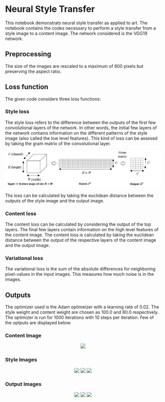 # Neural Style Transfer 

This notebook demonstrats neural style transfer as applied to art. The notebook contains the codes 
necessary  to perform a style transfer from a style image to a content image. The network considered is 
the VGG19 network.

## Preprocessing

The size of the images are rescaled to a maximum of 800 pixels but preserving the aspect ratio.


## Loss function

The given code considers three loss functions:

### Style loss

The style loss refers to the difference between the outputs of the first few convolutional layers of the 
network. In other words, the initial few layers of the network contains information on the different patterns
of the style image (also called the low level features). This kind of loss can be assesed by taking the gram
matrix of the convolutional layer.

![alt text](Images/gm.png "Gram Matrix")

Ths loss can be calculated by taking the euclidean distance between the outputs of the style image 
and the output image.

### Content loss

The content loss can be calculated by considering the output of the top layers. The final few layers contain
information on the high level features of the content image. The content loss is calculated by taking the 
euclidean distance between the output of the respective layers of the content image and the output image.

### Variational loss

The variational loss is the sum of the absolute differences for neighboring pixel-values in the 
input images. This measures how much noise is in the images.


## Outputs

The optimizer used is the Adam optimeizer with a learning rate of 0.02. The style weight and content weight are chosen as 100.0 and 
80.0 respectively. The optimizer is run for 1000 iterations with 10 steps per iteration. Few of the optputs are displayed below.

### Content Image 

<p align="center">
  <img src="Image/content_image_1.png" width="350" >
</p>

### Style Images

<p align="center">
  <img src="Image/style_image_1.png" width="350" >
  <img src="Image/style_image_2.png" width="350" >
  <img src="Image/style_image_3.png" width="350" >
</p>

### Output Images

<p align="center">
  <img src="Image/result_image_1.png" width="350" >
  <img src="Image/result_image_2.png" width="350" >
  <img src="Image/result_image_3.png" width="350" >
</p>
